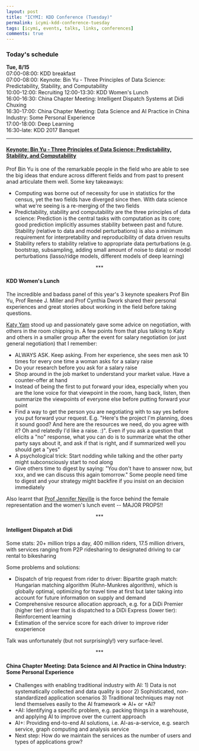 ```yaml
---
layout: post
title: "ICYMI: KDD Conference (Tuesday)"
permalink: icymi-kdd-conference-tuesday
tags: [icymi, events, talks, links, conferences]
comments: true
---
```


### Today's schedule

**Tue, 8/15**  
07:00-08:00: KDD breakfast   
07:00-08:00: Keynote: Bin Yu - Three Principles of Data Science: Predictability, Stability, and Computability   
10:00-12:00: Recruiting
12:00-13:30: KDD Women's Lunch     
16:00-16:30: China Chapter Meeting: Intelligent Dispatch Systems at Didi Chuxing    
16:30-17:00: China Chapter Meeting: Data Science and AI Practice in China Industry: Some Personal Experience   
17:00-18:00: Deep Learning    
16:30-late: KDD 2017 Banquet   

-----

#### [Keynote: Bin Yu - Three Principles of Data Science: Predictability, Stability, and Computability](http://www.kdd.org/kdd2017/keynotes/view/three-principles-of-data-science-predictability-stability-and-computability)   

Prof Bin Yu is one of the remarkable people in the field who are able to see the big ideas that endure across different fields and from past to present anad articulate them well. Some key takeaways:    
* Computing was borne out of necessity for use in statistics for the census, yet the two fields have diverged since then. With data science what we're seeing is a re-merging of the two fields  
* Predictability, stability and computability are the three principles of data science: Prediction is the central tasks with computation as its core; good prediction implicitly assumes stability between past and future. Stability (relative to data and model perturbations) is also a minimum requirement for interpretability and reproducibility of data driven results    
* Stability refers to stability relative to appropriate data perturbations (e.g. bootstrap, subsampling, adding small amount of noise to data) or model perturbations (lasso/ridge models, different models of deep learning)    

<p align="center">***</p>

#### KDD Women's Lunch

The incredible and badass panel of this year's 3 keynote speakers Prof Bin Yu, Prof Renée J. Miller and Prof Cynthia Dwork shared their personal experiences and great stories about working in the field before taking questions.

[Katy Yam](https://www.linkedin.com/in/katyyam) stood up and passionately gave some advice on negotiation, with others in the room chipping in. A few points from that plus talking to Katy and others in a smaller group after the event for salary negotiation (or just general negotiation) that I remember:    
* ALWAYS ASK. Keep asking. From her experience, she sees men ask 10 times for every one time a woman asks for a salary raise    
* Do your research before you ask for a salary raise  
* Shop around in the job market to understand your market value. Have a counter-offer at hand   
* Instead of being the first to put forward your idea, especially when you are the lone voice for that viewpoint in the room, hang back, listen, then summarize the viewpoints of everyone else before putting forward your point        
* Find a way to get the person you are negotiating with to say yes before you put forward your request. E.g. "Here's the project I'm planning, does it sound good? And here are the resources we need, do you agree with it? Oh and relatedly I'd like a raise. :)". Even if you ask a question that elicits a "no" response, what you can do is to summarize what the other party says about it, and ask if that is right, and if summarized well you should get a "yes"   
* A psychological trick: Start nodding while talking and the other party might subconsciously start to nod along   
* Give others time to digest by saying: "You don't have to answer now, but xxx, and we can discuss this again tomorrow." Some people need time to digest and your strategy might backfire if you insist on an decision immediately   

Also learnt that [Prof Jennifer Neville](https://twitter.com/ProfJenNeville) is the force behind the female representation and the women's lunch event -- MAJOR PROPS!!

<p align="center">***</p>

#### Intelligent Dispatch at Didi

Some stats: 20+ million trips a day, 400 million riders, 17.5 million drivers, with services ranging from P2P ridesharing to designated driving to car rental to bikesharing     

Some problems and solutions:   
* Dispatch of trip request from rider to driver: Bipartite graph match: Hungarian matching algorithm (Kuhn-Munkres algorithm), which is globally optimal, optimizing for travel time at first but later taking into account for future information on supply and demand  
* Comprehensive resource allocation approach, e.g. for a DiDi Premier (higher tier) driver that is dispatched to a DiDi Express (lower tier): Reinforcement learning   
* Estimation of the service score for each driver to improve rider exxperience  

Talk was unfortunately (but not surprisingly!) very surface-level.

<p align="center">***</p>

#### China Chapter Meeting: Data Science and AI Practice in China Industry: Some Personal Experience   

* Challenges with enabling traditional industry with AI: 1) Data is not systematically collected and data quality is poor 2) Sophisticated, non-standardized application scenarios 3) Traditional techniques may not lend themselves easily to the AI framework => AI+ or +AI?  
* +AI: Identifying a specific problem, e.g. packing things in a warehouse, and applying AI to improve over the current approach   
* AI+: Providing end-to-end AI solutions, i.e. AI-as-a-service, e.g. search service, graph computing and analysis service  
* Next step: How do we maintain the services as the number of users and types of applications grow?   
